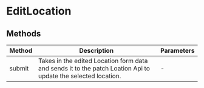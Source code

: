 # EditLocation

## Methods

<!-- @vuese:EditLocation:methods:start -->
|Method|Description|Parameters|
|---|---|---|
|submit|Takes in the edited Location form data and sends it to the patch Loation Api to update the selected location.|-|

<!-- @vuese:EditLocation:methods:end -->


